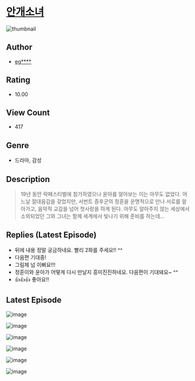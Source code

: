 # [안개소녀](https://comic.naver.com/challenge/list?titleId=811251)
![thumbnail](https://image-comic.pstatic.net/user_contents_data/challenge_comic/2023/05/25/346986/upload_7365418813861607010_480x623.jpeg)

## Author
- [eg****](https://comic.naver.com/artistTitle?id=346986)

## Rating
- 10.00

## View Count
- 417

## Genre
- 드라마, 감성

## Description
> 19년 동안 락페스티벌에 참가하였으나 윤아를 알아보는 이는 아무도 없었다. 어느날 절대음감을 갖었지만, 서번트 증후군의 정훈을 운명적으로 만나 서로를 알아가고, 음악적 교감을 넘어 첫사랑을 하게 된다. 아무도 알아주지 않는 세상에서 소외되었던 그와 그녀는 함께 세계에서 빛나기 위해 준비를 하는데...

## Replies (Latest Episode)
- 뒤에 내용 정말 궁금하네요. 빨리 2화를 주세요!! ^^
- 다음편 기대중!
- 그림체 넘 이뻐요!!!
- 정훈이와 윤아가 어떻게 다시 만날지 흥미진진하네요. 다음편이 기대돼요~ ^^
- 👍👍👍 좋아요!!

## Latest Episode
![image](https://image-comic.pstatic.net/user_contents_data/challenge_comic/2023/05/25/346986/upload_7293125706013487925.jpeg)

![image](https://image-comic.pstatic.net/user_contents_data/challenge_comic/2023/05/25/346986/upload_7293690880071983461.jpeg)

![image](https://image-comic.pstatic.net/user_contents_data/challenge_comic/2023/05/25/346986/upload_7305513013660443956.jpeg)

![image](https://image-comic.pstatic.net/user_contents_data/challenge_comic/2023/05/25/346986/upload_7147322793445712229.jpeg)

![image](https://image-comic.pstatic.net/user_contents_data/challenge_comic/2023/05/25/346986/upload_3631089017991815782.jpeg)

![image](https://image-comic.pstatic.net/user_contents_data/challenge_comic/2023/05/25/346986/upload_7233117698575708723.jpeg)
